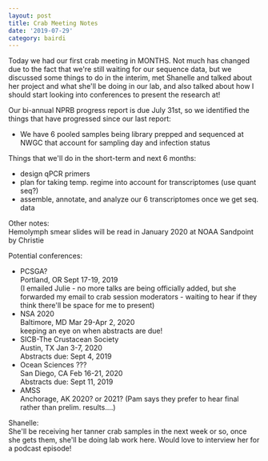 ```yaml
---
layout: post
title: Crab Meeting Notes
date: '2019-07-29'
category: bairdi
---
```

Today we had our first crab meeting in MONTHS. Not much has changed due to the fact that we're still waiting for our sequence data, but we discussed some things to do in the interim, met Shanelle and talked about her project and what she'll be doing in our lab, and also talked about how I should start looking into conferences to present the research at!

Our bi-annual NPRB progress report is due July 31st, so we identified the things that have progressed since our last report:
- We have 6 pooled samples being library prepped and sequenced at NWGC that account for sampling day and infection status

Things that we'll do in the short-term and next 6 months:
- design qPCR primers
- plan for taking temp. regime into account for transcriptomes (use quant seq?)
- assemble, annotate, and analyze our 6 transcriptomes once we get seq. data

Other notes:    
Hemolymph smear slides will be read in January 2020 at NOAA Sandpoint by Christie

Potential conferences:     
- PCSGA?        
    Portland, OR Sept 17-19, 2019          
    (I emailed Julie - no more talks are being officially added, but she forwarded my email to crab session moderators - waiting to hear if they think there'll be space for me to present)         
- NSA 2020         
     Baltimore, MD Mar 29-Apr 2, 2020               
     keeping an eye on when abstracts are due!              
- SICB-The Crustacean Society                
     Austin, TX Jan 3-7, 2020           
     Abstracts due: Sept 4, 2019       
- Ocean Sciences ???          
     San Diego, CA Feb 16-21, 2020        
     Abstracts due: Sept 11, 2019
- AMSS           
     Anchorage, AK 2020? or 2021? (Pam says they prefer to hear final rather than prelim. results....)     

Shanelle:   
She'll be receiving her tanner crab samples in the next week or so, once she gets them, she'll be doing lab work here. Would love to interview her for a podcast episode! 
